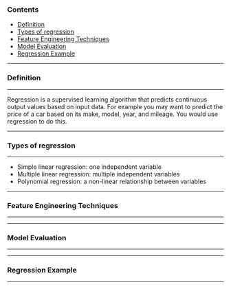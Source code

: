 
### Contents
- [Definition](#definition)
- [Types of regression](#types-of-regression)
- [Feature Engineering Techniques](#feature-engineering-techniques)
- [Model Evaluation](#model-evaluation)
- [Regression Example](#regression-example)

---
### Definition
---

Regression is a supervised learning algorithm that predicts continuous output values based on input data. 
For example you may want to predict the price of a car based on its make, model, year, and mileage. You would use regression to do this.

---
### Types of regression
---
- Simple linear regression: one independent variable
- Multiple linear regression: multiple independent variables
- Polynomial regression: a non-linear relationship between variables


---
### Feature Engineering Techniques
---


---
### Model Evaluation
---


---
### Regression Example
---
